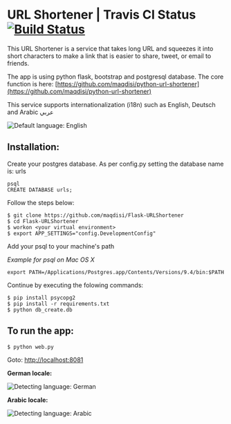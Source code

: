 # URL Shortener | Travis CI Status [![Build Status](https://travis-ci.org/maqdisi/Flask-URLShortener.svg?branch=master)](https://travis-ci.org/maqdisi/Flask-URLShortener.svg)

This URL Shortener is a service that takes long URL and squeezes it into short characters to make a link that is easier to share, tweet, or email to friends.

The app is using python flask, bootstrap and postgresql database. The core function is here: [https://github.com/maqdisi/python-url-shortener](https://github.com/maqdisi/python-url-shortener)

This service supports internationalization (i18n) such as English, Deutsch and Arabic عربي

![Default language: English](https://raw.githubusercontent.com/maqdisi/Flask-URLShortener/master/screenshots/screenshot-en.png)


Installation:
-------------
Create your postgres database.
As per config.py setting the database name is: urls

	psql
	CREATE DATABASE urls;

Follow the steps below:

	$ git clone https://github.com/maqdisi/Flask-URLShortener
	$ cd Flask-URLShortener
	$ workon <your virtual environment>
	$ export APP_SETTINGS="config.DevelopmentConfig"

Add your psql to your machine's path

*Example for psql on Mac OS X*

	export PATH=/Applications/Postgres.app/Contents/Versions/9.4/bin:$PATH
	
Continue by executing the folowing commands:

	$ pip install psycopg2
	$ pip install -r requirements.txt
	$ python db_create.db


To run the app:
---------------
	$ python web.py

Goto: [http://localhost:8081](http://localhost:8081)



**German locale:**

![Detecting language: German](https://raw.githubusercontent.com/maqdisi/Flask-URLShortener/master/screenshots/screenshot-de.png)

**Arabic locale:**

![Detecting language: Arabic](https://raw.githubusercontent.com/maqdisi/Flask-URLShortener/master/screenshots/screenshot-ar.png)


